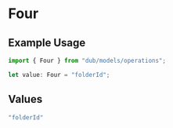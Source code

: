 # Four

## Example Usage

```typescript
import { Four } from "dub/models/operations";

let value: Four = "folderId";
```

## Values

```typescript
"folderId"
```